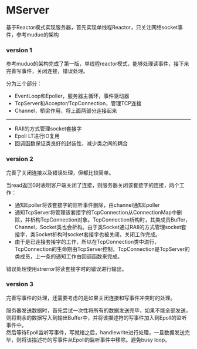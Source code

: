 # MServer
基于Reactor模式实现服务器，首先实现单线程Reactor，只关注网络socket事件，参考muduo的架构

### version 1
参考muduo的架构完成了第一版，单线程reactor模式，能够处理读事件，接下来完善写事件，关闭连接，错误处理。  

分为三个部分：
* EventLoop和Epoller，服务器主循环，事件驱动器
* TcpServer和Acceptor/TcpConnection，管理TCP连接
* Channel，桥梁作用，将上面两部分连接起来
***

* RAII的方式管理socket套接字
* Epoll LT进行IO复用
* 回调函数保证类良好的封装性，减少类之间的耦合

### version 2
完善了关闭连接以及错误处理，但都比较简单。    

当read返回0时表明客户端关闭了连接，则服务器关闭该套接字的连接，两个工作：
* 通知Epoller将该套接字的监听事件删除，由channel通知Epoller
* 通知TcpServer将管理该套接字的TcpConnection从ConnectionMap中删除，并析构TcpConnection对象。TcpConnection析构时，其类成员Buffer，Channel，Socket类也会析构。由于类Socket通过RAII的方式管理socket套接字，类Socket析构时socket套接字也被关闭，关闭工作完成。
* 由于是已连接套接字的工作，所以在TcpConnection类中进行，TcpConnection的生命期由TcpServer控制，TcpConnection是TcpServer的类成员，上一条的通知工作由回调函数来完成。
  
 错误处理使用strerror将读套接字时的错误进行输出。


### version 3
完善写事件的处理，还需要考虑的是如果关闭连接和写事件冲突时的处理。

服务器发送数据时，首先尝试一次性将所有的数据发送完毕，如果不能全部发送，则将剩余的数据写入到输出Buffer中，并将该描述符的写事件加入到Epoll的监听事件中。  
然后等待Epoll监听写事件，写就绪之后，handlewrite进行处理，一旦数据发送完毕，则将该描述符的写事件从Epoll的监听事件中移除。避免busy loop。
